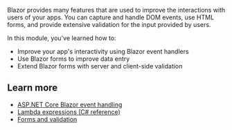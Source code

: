 Blazor provides many features that are used to improve the interactions with users of your apps. You can capture and handle DOM events, use HTML forms, and provide extensive validation for the input provided by users.

In this module, you've learned how to:

- Improve your app's interactivity using Blazor event handlers
- Use Blazor forms to improve data entry
- Extend Blazor forms with server and client-side validation

## Learn more

- [ASP.NET Core Blazor event handling](https://docs.microsoft.com/aspnet/core/blazor/components/event-handling)
- [Lambda expressions (C# reference)](https://docs.microsoft.com/dotnet/csharp/language-reference/operators/lambda-expressions)
- [Forms and validation](https://docs.microsoft.com/aspnet/core/blazor/forms-validation)